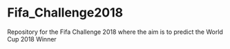 # Fifa_Challenge2018
Repository for the Fifa Challenge 2018 where the aim is to predict the World Cup 2018 Winner
